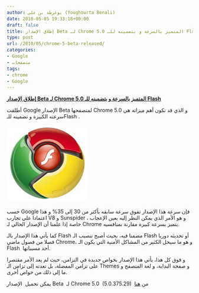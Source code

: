 ```yaml
---
author: يوغرطة بن علي (Youghourta Benali)
date: 2010-05-05 19:33:18+00:00
draft: false
title: إطلاق الإصدار Beta لـ Chrome 5.0 المتميز بالسرعة و بتضمينه للـ Flash
type: post
url: /2010/05/chrome-5-beta-released/
categories:
- Google
- متصفحات
tags:
- chrome
- Google
---
```


[**إطلاق الإصدار Beta لـ Chrome 5.0 المتميز بالسرعة و بتضمينه للـ Flash**](https://www.it-scoop.com/2010/05/chrome-5-beta-released/)


أطلقت Google الإصدار Beta لمتصفحها Chrome 5.0 و الذي قد تكون أهم ميزاته هي سرعته الكبيرة و تضمينه للـFlash .

[![](ChromeFlash-e1270054475670.png)
](https://www.it-scoop.com/2010/05/chrome-5-beta-released/)

حسب Google فإن سرعة هذا الإصدار تفوق سرعة سابقه بأكثر من 30 إلى 35% و هذا اعتمادا على تجارب V8 و Sunspider ، و هو الأمر الذي يمكن النظر إليه بعين الإعجاب خاصة إذا علمنا أن الإصدار الحالي لـ Chrome يتميز بسرعة كبيرة مقارنة بمنافسيه.

كما يأتي هذا الإصدار بالـ Flash مضمنا فيه، بحيث أصبح تنصيب الـ Flash أو تحديثه دوريا فصلا من فصول ماضي Chrome، و هو ما سيحل الكثير من المشاكل الأمنية التي يكون الـ Flash  أحد مسبباتها.

و فوق كل هذا، يأتي هذا الإصدار بخواص جديدة في التزامن، حيث لم يعد الأمر مقتصرا على تزامن المفضلة، بل تعدته إلى تزامن الـ Themes و صفحة البداية، و لغة المتصفح و ما إلى ذلك من خواص أخرى.

يمكن تحميل  الإصدار Beta  لـ Chrome 5.0  (5.0.375.29)  من [هنا](http://www.google.com/intl/en/landing/chrome/beta/)
